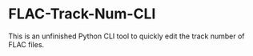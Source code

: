 # FLAC-Track-Num-CLI

This is an unfinished Python CLI tool to quickly edit the track number of FLAC files.
